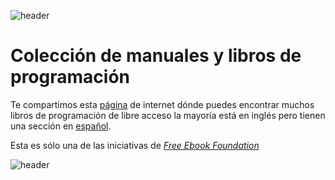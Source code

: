 
![header](/Tutoriales-IFC/assets/header.png)











# Colección de manuales y libros de programación

Te compartimos esta [página](https://ebookfoundation.github.io/free-programming-books-search/) de internet dónde puedes encontrar muchos libros de programación de libre acceso la mayoría está en inglés pero tienen una sección en [español](https://ebookfoundation.github.io/free-programming-books-search/?&sect=books&file=free-programming-books-es.md).

Esta es sólo una de las iniciativas de [_Free Ebook Foundation_](https://ebookfoundation.org/) 











![header](/Tutoriales-IFC/assets/header.png)

